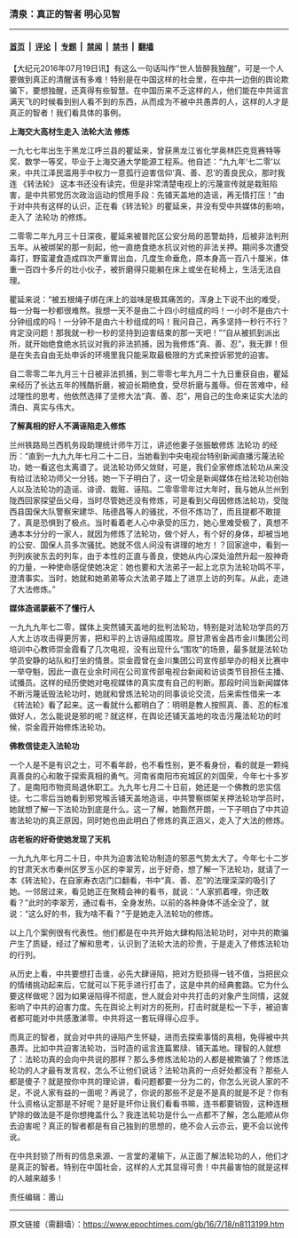 ### 清泉：真正的智者 明心见智

---

#### [首页](../../../..?n8113199) &nbsp;|&nbsp; [评论](../../../../../epoch-comment?n8113199) &nbsp;|&nbsp; [专题](../../../../../epoch-special?n8113199) &nbsp;|&nbsp; [禁闻](../../../../../epoch-news?n8113199) &nbsp;|&nbsp; [禁书](../../../../../books?n8113199) &nbsp;|&nbsp; [翻墙](https://github.com/gfw-breaker/nogfw/blob/master/README.md?n8113199)


<div class="post_content" id="artbody" itemprop="articleBody">
 <!-- article content begin -->
 <p>
  【大纪元2016年07月19日讯】有这么一句话叫作“世人皆醉我独醒”，可是一个人要做到真正的清醒该有多难！特别是在中国这样的社会里，在中共一边倒的舆论欺骗下，要想独醒，还真得有些智慧。在中国历来不乏这样的人，他们能在中共谣言满天飞的时候看到别人看不到的东西，从而成为不被中共愚弄的人，这样的人才是真正的智者！我们看具体的事例。
 </p>
 <p>
  <strong>
   上海交大高材生走入
   <ok href='\"http://www.minghui.org/mh/glossary.html#1\"'>
    法轮大法
   </ok>
   修炼
  </strong>
 </p>
 <p>
  一九七七年出生于黑龙江呼兰县的瞿延来，曾获黑龙江省化学奥林匹克竞赛特等奖、数学一等奖，毕业于上海交通大学能源工程系。他自述：“九九年‘七二零’以来，中共江泽民滥用手中权力一意孤行迫害信仰‘真、善、忍’的善良民众，那时我连
  <ok href='\"http://www.minghui.org/mh/glossary.html#30\"'>
   《转法轮》
  </ok>
  这本书还没有读完，但是非常清楚电视上的污蔑宣传就是栽赃陷害，是中共邪党历次政治运动的惯用手段：先铺天盖地的造谣，再无情打压！”由于对中共有这样的认识，正在看《转法轮》的瞿延来，并没有受中共媒体的影响，走入了
  <ok href="https://www.epochtimes.com/gb/tag/%E6%B3%95%E8%BD%AE%E5%8A%9F.html">
   法轮功
  </ok>
  的修炼。
 </p>
 <p>
  二零零二年九月三十日深夜，瞿延来被普陀区公安分局的恶警劫持，后被非法判刑五年。从被绑架的那一刻起，他一直绝食绝水抗议对他的非法关押。期间多次遭受毒打，野蛮灌食造成四次严重胃出血，几度生命垂危，原本身高一百八十厘米，体重一百四十多斤的壮小伙子，被折磨得只能躺在床上或坐在轮椅上，生活无法自理。
 </p>
 <p>
  瞿延来说：“被五根绳子绑在床上的滋味是极其痛苦的，浑身上下说不出的难受，每一分每一秒都很难熬。我想一天不是由二十四小时组成的吗！一小时不是由六十分钟组成的吗！一分钟不是由六十秒组成的吗！我问自己，再多坚持一秒行不行？肯定没问题！那我就一秒一秒的坚持到迫害结束的那一天吧！”“自从被抓到派出所，就开始绝食绝水抗议对我的非法抓捕，因为我修炼“真、善、忍”，我无罪！但是在失去自由无处申诉的环境里我只能采取最极限的方式来控诉邪党的迫害。
 </p>
 <p>
  自二零零二年九月三十日被非法抓捕，到二零零七年九月二十九日重获自由，瞿延来经历了长达五年的残酷折磨，被迫长期绝食，受尽折磨与羞辱。但在苦难中，经过理性的思考，他依然选择了坚修大法“真、善、忍”，用自己的生命来证实大法的清白、真实与伟大。
 </p>
 <p>
  <strong>
   了解真相的好人不满诬陷走入修炼
  </strong>
 </p>
 <p>
  兰州铁路局兰西机务段助理统计师牛万江，讲述他妻子张振敏修炼
  <ok href="https://www.epochtimes.com/gb/tag/%E6%B3%95%E8%BD%AE%E5%8A%9F.html">
   法轮功
  </ok>
  的经历：“直到一九九九年七月二十二日，当她看到中央电视台特别新闻直播污蔑法轮功，她一看这也太离谱了。说法轮功师父敛财，可是，我们全家修炼法轮功从来没有给过法轮功师父一分钱。她一下子明白了，这一切全是新闻媒体在给法轮功创始人以及法轮功的造谣、诽谤、栽赃、诬陷。二零零零年过大年时，我与她从兰州到陇西回家探望岳父母，当时尽管她还没有修炼，可是看到父母因修炼法轮功，受陇西县国保大队警察宋建华、陆德昌等人的骚扰，不但不炼功了，而且提都不敢提了，真是恐惧到了极点。当时看着老人心中承受的压力，她心里难受极了，真想不通本本分分的一家人，就因为修炼了法轮功，做个好人，有个好的身体，却被当地的公安、国保人员多次骚扰。她就不信人间没有讲理的地方！？回家途中，看到一列列疾驶东去的列车，由于本性的正直与善良，使她从内心深处油然升起一股神奇的力量，一种使命感促使她决定：她也要和大法弟子一起上北京为法轮功鸣不平，澄清事实。当时，她就和她弟弟等众大法弟子踏上了进京上访的列车。从此，走进了大法修炼。”
 </p>
 <p>
  <strong>
   媒体造谣蒙蔽不了懂行人
  </strong>
 </p>
 <p>
  一九九九年七二零，媒体上突然铺天盖地的批判法轮功，特别是对法轮功学员的万人大上访攻击得更厉害，把和平的上访诬陷成围攻。原甘肃省金昌市金川集团公司培训中心教师崇金霞看了几次电视，没有出现什么“围攻”的场景，最多就是法轮功学员安静的站队和打坐的情景。崇金霞曾在金川集团公司宣传部举办的相关比赛中一举夺魁，因此一直在业余时间在公司宣传部电视台新闻和访谈类节目担任主播、试播员。这样的经历使她对电视媒体的真实度有自己的判断。那段时间当新闻媒体不断污蔑诋毁法轮功时，她就和曾炼法轮功的同事谈论交流，后来索性借来一本《转法轮》看了起来。这一看就什么都明白了：明明是教人按照真、善、忍的标准做好人，怎么能说是邪的呢？就这样，在舆论还铺天盖地的攻击污蔑法轮功的时候，崇金霞开始修炼法轮功。
 </p>
 <p>
  <strong>
   佛教信徒走入法轮功
  </strong>
 </p>
 <p>
  一个人是不是有识之士，可不看年龄，也不看性别，更不看身份，看的就是一颗纯真善良的心和敢于探索真相的勇气。河南省南阳市宛城区的刘国荣，今年七十多岁了，是南阳市物资局退休职工。九九年七月二十日前，她还是一个佛教的忠实信徒。七二零后当她看到邪党喉舌铺天盖地造谣，中共警察绑架关押法轮功学员时，她就想了解一下法轮功到底是什么。这一了解，她豁然开朗，一下子明白了中共迫害法轮功的真正原因，同时她也由此明白了修炼的真正涵义，走入了大法的修炼。
 </p>
 <p>
  <strong>
   店老板的好奇使她发现了天机
  </strong>
 </p>
 <p>
  一九九九年七月二十日，中共为迫害法轮功制造的邪恶气势太大了。今年七十二岁的甘肃天水市秦州区罗玉小区的李翠芳，出于好奇，想了解一下法轮功，就请了一本《转法轮》，在自家寿衣店门口翻看，书中“真、善、忍”的法理深深的吸引了她。一邻居过来，看见她正在聚精会神的看书，就说：“人家抓着哩，你还敢看？”此时的李翠芳，通过看书，全身发热，以前的各种身体不适全没了，就说：“这么好的书，我为啥不看？”于是她走入法轮功的修炼。
 </p>
 <p>
  以上几个案例很有代表性。他们都是在中共开始大肆构陷法轮功时，对中共的欺骗产生了质疑，经过了解和思考，认识到了法轮大法的珍贵，于是走入了修炼法轮功的行列。
 </p>
 <p>
  从历史上看，中共要想打击谁，必先大肆诬陷，把对方贬损得一钱不值，当把民众的情绪挑动起来后，它就可以下死手进行打击了，这是中共的经典套路。它为什么要这样做呢？因为如果诬陷得不彻底，世人就会对中共打击的对象产生同情，这就影响了中共的迫害力度。先在舆论上判对方的死刑，打击时就是松一下手，被迫害者都可能对中共感激涕零。中共将这一套玩得得心应手。
 </p>
 <p>
  而真正的智者，就会对中共的诬陷产生怀疑，进而去探索事情的真相，免得被中共愚弄。比如中共迫害法轮功，当时造的谣言连篇累牍、铺天盖地。理智的人就想了：法轮功真的会向中共说的那样？那么多修炼法轮功的人都是被欺骗了？修炼法轮功的人才最有发言权，怎么不让他们说话？法轮功真的一点好处都没有？那些人都是傻子？就是按你中共的理论讲，看问题都要一分为二的，你怎么光说人家的不足，不说人家有益的一面呢？再说了，你说的那些不足是不是真的就是不足？你有什么资格认定那是不好呢？是好是坏你让我们看看书嘛，连书都要销毁，这种连根铲除的做法是不是你想掩盖什么？我连法轮功是什么一点都不了解，怎么能顺从你去迫害呢？真正的智者都是有自己独到的思想的，绝不会人云亦云，更不会以讹传讹。
 </p>
 <p>
  在中共封锁了所有的信息来源、一言堂的灌输下，从正面了解法轮功的人，他们才是真正的智者。特别在中国社会，这样的人尤其显得可贵！中共最害怕的就是这样的人越来越多！
 </p>
 <p>
  责任编辑：莆山
 </p>
 <!-- article content end -->
 <div id="below_article_ad">
 </div>
</div>


---

原文链接（需翻墙）：https://www.epochtimes.com/gb/16/7/18/n8113199.htm